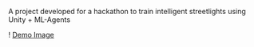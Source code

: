 A project developed for a hackathon to train intelligent streetlights using Unity + ML-Agents

! [Demo Image](https://github.com/IsaacGreenMachine/MLStreetlights/blob/main/Screenshot%202024-03-01%20at%2011.43.17%20AM.png](https://github.com/IsaacGreenMachine/MLStreetlights/blob/main/Screenshot%202024-03-01%20at%2011.43.17%20AM.png?raw=true)https://github.com/IsaacGreenMachine/MLStreetlights/blob/main/Screenshot%202024-03-01%20at%2011.43.17%20AM.png?raw=true)

